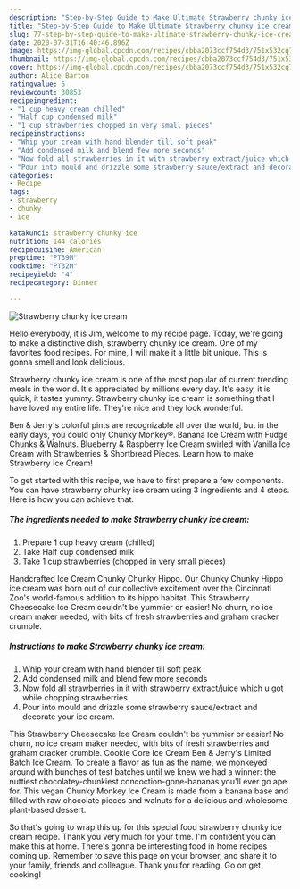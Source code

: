 ```yaml
---
description: "Step-by-Step Guide to Make Ultimate Strawberry chunky ice cream"
title: "Step-by-Step Guide to Make Ultimate Strawberry chunky ice cream"
slug: 77-step-by-step-guide-to-make-ultimate-strawberry-chunky-ice-cream
date: 2020-07-31T16:40:46.896Z
image: https://img-global.cpcdn.com/recipes/cbba2073ccf754d3/751x532cq70/strawberry-chunky-ice-cream-recipe-main-photo.jpg
thumbnail: https://img-global.cpcdn.com/recipes/cbba2073ccf754d3/751x532cq70/strawberry-chunky-ice-cream-recipe-main-photo.jpg
cover: https://img-global.cpcdn.com/recipes/cbba2073ccf754d3/751x532cq70/strawberry-chunky-ice-cream-recipe-main-photo.jpg
author: Alice Barton
ratingvalue: 5
reviewcount: 30853
recipeingredient:
- "1 cup heavy cream chilled"
- "Half cup condensed milk"
- "1 cup strawberries chopped in very small pieces"
recipeinstructions:
- "Whip your cream with hand blender till soft peak"
- "Add condensed milk and blend few more seconds"
- "Now fold all strawberries in it with strawberry extract/juice which u got while chopping strawberries"
- "Pour into mould and drizzle some strawberry sauce/extract and decorate your ice cream."
categories:
- Recipe
tags:
- strawberry
- chunky
- ice

katakunci: strawberry chunky ice 
nutrition: 144 calories
recipecuisine: American
preptime: "PT39M"
cooktime: "PT32M"
recipeyield: "4"
recipecategory: Dinner

---
```



![Strawberry chunky ice cream](https://img-global.cpcdn.com/recipes/cbba2073ccf754d3/751x532cq70/strawberry-chunky-ice-cream-recipe-main-photo.jpg)

Hello everybody, it is Jim, welcome to my recipe page. Today, we're going to make a distinctive dish, strawberry chunky ice cream. One of my favorites food recipes. For mine, I will make it a little bit unique. This is gonna smell and look delicious.

Strawberry chunky ice cream is one of the most popular of current trending meals in the world. It's appreciated by millions every day. It's easy, it is quick, it tastes yummy. Strawberry chunky ice cream is something that I have loved my entire life. They're nice and they look wonderful.

Ben &amp; Jerry&#39;s colorful pints are recognizable all over the world, but in the early days, you could only Chunky Monkey®. Banana Ice Cream with Fudge Chunks &amp; Walnuts. Blueberry &amp; Raspberry Ice Cream swirled with Vanilla Ice Cream with Strawberries &amp; Shortbread Pieces. Learn how to make Strawberry Ice Cream!


To get started with this recipe, we have to first prepare a few components. You can have strawberry chunky ice cream using 3 ingredients and 4 steps. Here is how you can achieve that.

<!--inarticleads1-->

##### The ingredients needed to make Strawberry chunky ice cream:

1. Prepare 1 cup heavy cream (chilled)
1. Take Half cup condensed milk
1. Take 1 cup strawberries (chopped in very small pieces)


Handcrafted Ice Cream Chunky Chunky Hippo. Our Chunky Chunky Hippo ice cream was born out of our collective excitement over the Cincinnati Zoo&#39;s world-famous addition to its hippo habitat. This Strawberry Cheesecake Ice Cream couldn&#39;t be yummier or easier! No churn, no ice cream maker needed, with bits of fresh strawberries and graham cracker crumble. 

<!--inarticleads2-->

##### Instructions to make Strawberry chunky ice cream:

1. Whip your cream with hand blender till soft peak
1. Add condensed milk and blend few more seconds
1. Now fold all strawberries in it with strawberry extract/juice which u got while chopping strawberries
1. Pour into mould and drizzle some strawberry sauce/extract and decorate your ice cream.


This Strawberry Cheesecake Ice Cream couldn&#39;t be yummier or easier! No churn, no ice cream maker needed, with bits of fresh strawberries and graham cracker crumble. Cookie Core Ice Cream Ben &amp; Jerry&#39;s Limited Batch Ice Cream. To create a flavor as fun as the name, we monkeyed around with bunches of test batches until we knew we had a winner: the nuttiest chocolatey-chunkiest concoction-gone-bananas you&#39;ll ever go ape for. This vegan Chunky Monkey Ice Cream is made from a banana base and filled with raw chocolate pieces and walnuts for a delicious and wholesome plant-based dessert. 

So that's going to wrap this up for this special food strawberry chunky ice cream recipe. Thank you very much for your time. I'm confident you can make this at home. There's gonna be interesting food in home recipes coming up. Remember to save this page on your browser, and share it to your family, friends and colleague. Thank you for reading. Go on get cooking!

